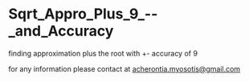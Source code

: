 # Sqrt_Appro_Plus_9_--_and_Accuracy
finding approximation plus the root with +- accuracy of 9

for any information 
please contact at acherontia.myosotis@gmail.com
